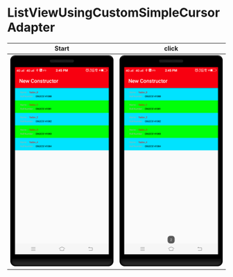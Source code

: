 ListViewUsingCustomSimpleCursorAdapter
==========

| Start      | click      |
|------------|-------------|
| <img src="https://github.com/rohitnotes/ListViewUsingCustomSimpleCursorAdapter/blob/master/scrren/1.png" width="250"> | <img src="https://github.com/rohitnotes/ListViewUsingCustomSimpleCursorAdapter/blob/master/scrren/2.png" width="250">|
